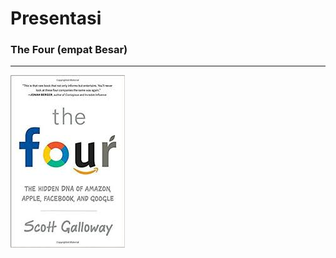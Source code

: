 # Presentasi 
### The Four (empat Besar)

---

![Flux Expained]( https://raw.githubusercontent.com/kamalok/presentasi-the-four/master/download.jpeg )
